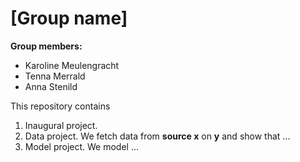 # \[Group name\]

**Group members:**
- Karoline Meulengracht
- Tenna Merrald
- Anna Stenild

This repository contains  
1. Inaugural project. 
2. Data project. We fetch data from **source x** on **y** and show that ...
3. Model project. We model ...
